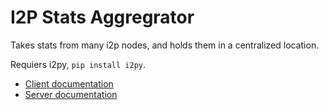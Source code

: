 # I2P Stats Aggregrator

Takes stats from many i2p nodes, and holds them in a centralized location.

Requiers i2py, `pip install i2py`.

* [Client documentation](client/)
* [Server documentation](server/)
